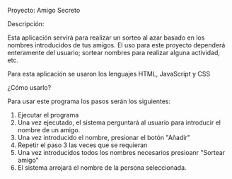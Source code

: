 Proyecto: Amigo Secreto

Descripción:

Esta aplicación servirá para realizar un sorteo al azar basado en los nombres introducidos de tus amigos.
El uso para este proyecto dependerá enteramente del usuario; sortear nombres para realizar alguna actividad, etc.

Para esta aplicación se usaron los lenguajes HTML, JavaScript y CSS

¿Cómo usarlo?

Para usar este programa los pasos serán los siguientes:
1. Ejecutar el programa
2. Una vez ejecutado, el sistema perguntará al usuario para introducir el nombre de un amigo.
3. Una vez introducido el nombre, presionar el botón "Añadir"
4. Repetir el paso 3 las veces que se requieran
5. Una vez introducidos todos los nombres necesarios presioanr "Sortear amigo"
6. El sistema arrojará el nombre de la persona seleccionada.
